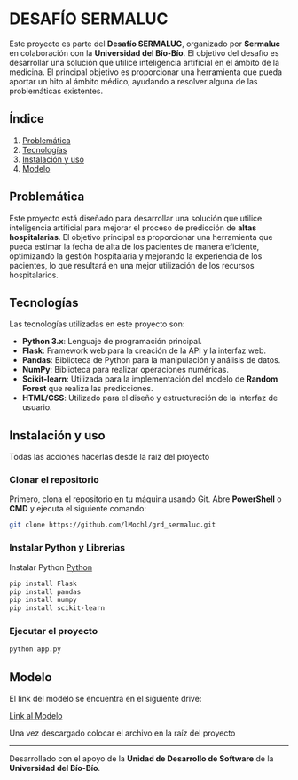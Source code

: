 # DESAFÍO SERMALUC

Este proyecto es parte del **Desafío SERMALUC**, organizado por **Sermaluc** en colaboración con la **Universidad del Bío-Bío**. El objetivo del desafío es desarrollar una solución que utilice inteligencia artificial en el ámbito de la medicina. El principal objetivo es proporcionar una herramienta que pueda aportar un hito al ámbito médico, ayudando a resolver alguna de las problemáticas existentes.

## Índice

1. [Problemática](#problemática)
2. [Tecnologías](#tecnologías)
3. [Instalación y uso](#instalación-y-uso)
4. [Modelo](#modelo)
  
## Problemática

Este proyecto está diseñado para desarrollar una solución que utilice inteligencia artificial para mejorar el proceso de predicción de **altas hospitalarias**. El objetivo principal es proporcionar una herramienta que pueda estimar la fecha de alta de los pacientes de manera eficiente, optimizando la gestión hospitalaria y mejorando la experiencia de los pacientes, lo que resultará en una mejor utilización de los recursos hospitalarios.

## Tecnologías

Las tecnologías utilizadas en este proyecto son:

- **Python 3.x**: Lenguaje de programación principal.
- **Flask**: Framework web para la creación de la API y la interfaz web.
- **Pandas**: Biblioteca de Python para la manipulación y análisis de datos.
- **NumPy**: Biblioteca para realizar operaciones numéricas.
- **Scikit-learn**: Utilizada para la implementación del modelo de **Random Forest** que realiza las predicciones.
- **HTML/CSS**: Utilizado para el diseño y estructuración de la interfaz de usuario.

## Instalación y uso
Todas las acciones hacerlas desde la raíz del proyecto

### Clonar el repositorio

Primero, clona el repositorio en tu máquina usando Git. Abre **PowerShell** o **CMD** y ejecuta el siguiente comando:

```bash
git clone https://github.com/lMochl/grd_sermaluc.git
```

### Instalar Python y Librerias

Instalar Python [Python](https://www.python.org/)

```bash
pip install Flask
pip install pandas
pip install numpy
pip install scikit-learn
```

### Ejecutar el proyecto

```bash
python app.py
```

## Modelo

El link del modelo se encuentra en el siguiente drive:

[Link al Modelo](https://drive.google.com/file/d/1Lgn5TWsY9gHqrlvfmBkv9THXRBSMsLbL/view?usp=sharing)

Una vez descargado colocar el archivo en la raíz del proyecto

---

Desarrollado con el apoyo de la **Unidad de Desarrollo de Software** de la **Universidad del Bío-Bío**.
